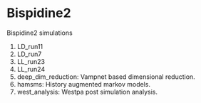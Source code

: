 # Bispidine2
Bispidine2 simulations
1. LD\_run11
2. LD\_run7
3. LL\_run23
4. LL\_run24
5. deep\_dim\_reduction: Vampnet based dimensional reduction.
6. hamsms: History augmented markov models.
7. west\_analysis: Westpa post simulation analysis.

